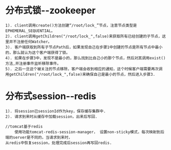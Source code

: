# 分布式锁--zookeeper
	1). client调用create()方法创建“/root/lock_”节点，注意节点类型是EPHEMERAL_SEQUENTIAL。
	2). client调用getChildren("/root/lock_",false)来获取所有已经创建的子节点，这里并不注册任何Watcher。
	3). 客户端获取到所有子节点Path后，如果发现自己在步骤1中创建的节点是所有节点中最小的，那么就认为这个客户端获得了锁。
	4). 如果在步骤3中，发现不是最小的，那么找到比自己小的那个节点，然后对其调用exist()方法,并注册事件监听移除事件。
	5). 之后一旦这个被关注的节点移除，客户端会收到相应的通知，这个时候客户端需要再次调用getChildren("/root/lock_",false)来确保自己是最小的节点，然后进入步骤3.

# 分布式session--redis
	1). 将session已sessionId作为key，保存缓存集群中.
	2). 请求到来时从缓存中加载session，出来后写回.

	//tomcat基于redis
		使用功能tomcat-redis-session-manager， 设置non-sticky模式，每次映射到后端的server是不同的，当请求到来时，
	从redis中恢复session，处理完成后session再写回redis.
	
